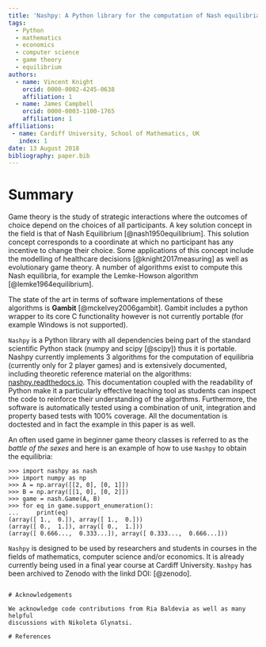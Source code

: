 ```yaml
---
title: 'Nashpy: A Python library for the computation of Nash equilibria'
tags:
  - Python
  - mathematics
  - economics
  - computer science
  - game theory
  - equilibrium
authors:
  - name: Vincent Knight
    orcid: 0000-0002-4245-0638
    affiliation: 1
  - name: James Campbell
    orcid: 0000-0003-1100-1765
    affiliation: 1
affiliations:
 - name: Cardiff University, School of Mathematics, UK
   index: 1
date: 13 August 2018
bibliography: paper.bib
---
```


# Summary

Game theory is the study of strategic interactions where the outcomes of choice
depend on the choices of all participants. A key solution concept in the field
is that of Nash Equilibrium [@nash1950equilibrium]. This solution concept
corresponds to a coordinate at which no participant has any incentive to change
their choice. Some applications of this concept include the modelling of
healthcare decisions [@knight2017measuring] as well as evolutionary game theory.
A number of algorithms exist to compute this Nash equilibria, for example the
Lemke-Howson algorithm [@lemke1964equilibrium].

The state of the art in terms of software implementations of these algorithms
is **Gambit** [@mckelvey2006gambit]. Gambit includes a python wrapper to its
core C functionality however is not currently portable (for example
Windows is not supported).

``Nashpy`` is a Python library with all dependencies being part of the standard
scientific Python stack (numpy and scipy [@scipy]) thus it is portable. Nashpy
currently implements 3 algorithms for the computation of equilibria (currently
only for 2 player games) and is extensively documented, including theoretic
reference material on the algorithms:
[nashpy.readthedocs.io](http://nashpy.readthedocs.io/). This documentation
coupled with the readability of Python make it a particularly effective teaching
tool as students can inspect the code to reinforce
their understanding of the algorthms.
Furthermore, the
software is automatically tested using a combination of unit, integration and
property based tests with 100% coverage. All the documentation is doctested and
in fact the example in this paper is as well.

An often used game in beginner game theory classes is referred to as the *battle
of the sexes* and here is an example of how to use ``Nashpy`` to obtain the
equilibria:

```
>>> import nashpy as nash
>>> import numpy as np
>>> A = np.array([[2, 0], [0, 1]])
>>> B = np.array([[1, 0], [0, 2]])
>>> game = nash.Game(A, B)
>>> for eq in game.support_enumeration():
...     print(eq)
(array([ 1.,  0.]), array([ 1.,  0.]))
(array([ 0.,  1.]), array([ 0.,  1.]))
(array([ 0.666...,  0.333...]), array([ 0.333...,  0.666...]))

```

``Nashpy`` is designed to be used by researchers and students in courses in the
fields of mathematics, computer science and/or economics. It is already
currently being used in a final year course at Cardiff University.
``Nashpy`` has been archived to Zenodo with the linkd DOI:
[@zenodo].


```

# Acknowledgements

We acknowledge code contributions from Ria Baldevia as well as many helpful
discussions with Nikoleta Glynatsi.

# References
